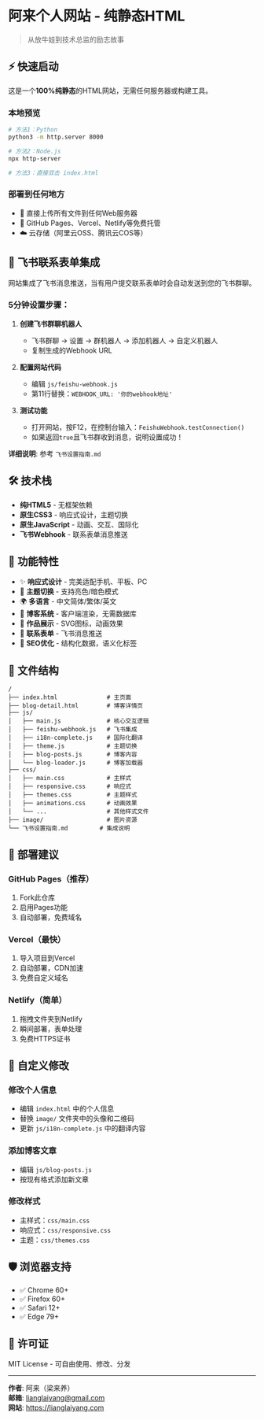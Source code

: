 # 阿来个人网站 - 纯静态HTML

> 从放牛娃到技术总监的励志故事

## ⚡ 快速启动

这是一个**100%纯静态**的HTML网站，无需任何服务器或构建工具。

### 本地预览
```bash
# 方法1：Python
python3 -m http.server 8000

# 方法2：Node.js
npx http-server

# 方法3：直接双击 index.html
```

### 部署到任何地方
- 📁 直接上传所有文件到任何Web服务器
- 🚀 GitHub Pages、Vercel、Netlify等免费托管
- ☁️ 云存储（阿里云OSS、腾讯云COS等）

## 📧 飞书联系表单集成

网站集成了飞书消息推送，当有用户提交联系表单时会自动发送到您的飞书群聊。

### 5分钟设置步骤：

1. **创建飞书群聊机器人**
   - 飞书群聊 → 设置 → 群机器人 → 添加机器人 → 自定义机器人
   - 复制生成的Webhook URL

2. **配置网站代码**
   - 编辑 `js/feishu-webhook.js`
   - 第11行替换：`WEBHOOK_URL: '你的webhook地址'`

3. **测试功能**
   - 打开网站，按F12，在控制台输入：`FeishuWebhook.testConnection()`
   - 如果返回`true`且飞书群收到消息，说明设置成功！

**详细说明**: 参考 `飞书设置指南.md`

## 🛠️ 技术栈

- **纯HTML5** - 无框架依赖
- **原生CSS3** - 响应式设计，主题切换
- **原生JavaScript** - 动画、交互、国际化
- **飞书Webhook** - 联系表单消息推送

## 📱 功能特性

- ✨ **响应式设计** - 完美适配手机、平板、PC
- 🌙 **主题切换** - 支持亮色/暗色模式  
- 🌍 **多语言** - 中文简体/繁体/英文
- 📝 **博客系统** - 客户端渲染，无需数据库
- 💼 **作品展示** - SVG图标，动画效果
- 📧 **联系表单** - 飞书消息推送
- 🎯 **SEO优化** - 结构化数据，语义化标签

## 📂 文件结构

```
/
├── index.html              # 主页面
├── blog-detail.html        # 博客详情页
├── js/
│   ├── main.js             # 核心交互逻辑
│   ├── feishu-webhook.js   # 飞书集成
│   ├── i18n-complete.js    # 国际化翻译
│   ├── theme.js            # 主题切换
│   ├── blog-posts.js       # 博客内容
│   └── blog-loader.js      # 博客加载器
├── css/
│   ├── main.css            # 主样式
│   ├── responsive.css      # 响应式
│   ├── themes.css          # 主题样式
│   ├── animations.css      # 动画效果
│   └── ...                 # 其他样式文件
├── image/                  # 图片资源
└── 飞书设置指南.md         # 集成说明
```

## 🚀 部署建议

### GitHub Pages（推荐）
1. Fork此仓库
2. 启用Pages功能
3. 自动部署，免费域名

### Vercel（最快）
1. 导入项目到Vercel
2. 自动部署，CDN加速
3. 免费自定义域名

### Netlify（简单）
1. 拖拽文件夹到Netlify
2. 瞬间部署，表单处理
3. 免费HTTPS证书

## 🔧 自定义修改

### 修改个人信息
- 编辑 `index.html` 中的个人信息
- 替换 `image/` 文件夹中的头像和二维码
- 更新 `js/i18n-complete.js` 中的翻译内容

### 添加博客文章
- 编辑 `js/blog-posts.js`
- 按现有格式添加新文章

### 修改样式
- 主样式：`css/main.css`
- 响应式：`css/responsive.css`  
- 主题：`css/themes.css`

## 🛡️ 浏览器支持

- ✅ Chrome 60+
- ✅ Firefox 60+  
- ✅ Safari 12+
- ✅ Edge 79+

## 📄 许可证

MIT License - 可自由使用、修改、分发

---

**作者**: 阿来（梁来养）  
**邮箱**: lianglaiyang@gmail.com  
**网站**: https://lianglaiyang.com